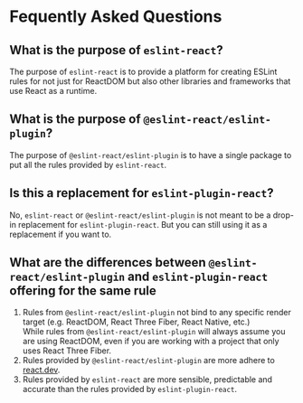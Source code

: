# Fequently Asked Questions

## What is the purpose of `eslint-react`?

The purpose of `eslint-react` is to provide a platform for creating ESLint rules for not just for ReactDOM but also other libraries and frameworks that use React as a runtime.

## What is the purpose of `@eslint-react/eslint-plugin`?

The purpose of `@eslint-react/eslint-plugin` is to have a single package to put all the rules provided by `eslint-react`.

## Is this a replacement for `eslint-plugin-react`?

No, `eslint-react` or `@eslint-react/eslint-plugin` is not meant to be a drop-in replacement for `eslint-plugin-react`. But you can still using it as a replacement if you want to.

## What are the differences between `@eslint-react/eslint-plugin` and `eslint-plugin-react` offering for the same rule

1. Rules from `@eslint-react/eslint-plugin` not bind to any specific render target (e.g. ReactDOM, React Three Fiber, React Native, etc.)\
   While rules from `@eslint-react/eslint-plugin` will always assume you are using ReactDOM, even if you are working with a project that only uses React Three Fiber.
2. Rules provided by `@eslint-react/eslint-plugin` are more adhere to [react.dev](https://react.dev).
3. Rules provided by `eslint-react` are more sensible, predictable and accurate than the rules provided by `eslint-plugin-react`.
